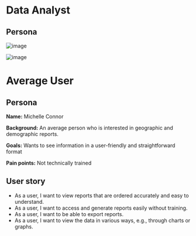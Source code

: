 # Data Analyst
## Persona
![image](https://github.com/AdamT-S/Software-Engineering-Coursework/assets/158591813/6838ac49-635e-43eb-ad9b-d942ce907e1d)

![image](https://github.com/AdamT-S/Software-Engineering-Coursework/assets/158591813/7f56edea-ebd3-4b15-b889-42640de2a10b)

# Average User
## Persona
**Name:** Michelle Connor

**Background:** An average person who is interested in geographic and demographic reports.

**Goals:** Wants to see information in a user-friendly and straightforward format

**Pain points:** Not technically trained
## User story
* As a user, I want to view reports that are ordered accurately and easy to understand.
* As a user, I want to access and generate reports easily without training.
* As a user, I want to be able to export reports.
* As a user, I want to view the data in various ways, e.g., through charts or graphs.
